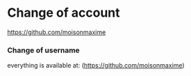# Change of account
https://github.com/moisonmaxime

### Change of username
everything is available at: (https://github.com/moisonmaxime)
